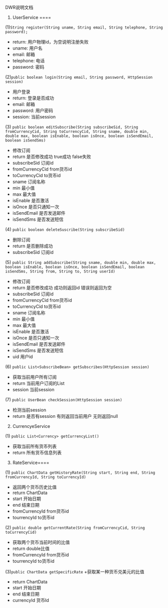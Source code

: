 DWR说明文档

1. UserService
====

(1)`String register(String uname, String email, String telephone, String password);`

   + return: 用户物理id，为空说明注册失败
   + uname: 用户名
   + email: 邮箱
   + telephone: 电话
   + password: 密码

(2)`public boolean login(String email, String password, HttpSession session)`
+ 用户登录
+ return: 登录是否成功
+ email: 邮箱
+ password: 用户密码
+ session: 当前session

(3) `public boolean editSubscribe(String subscribeSid, String fromCurrencyCid, String toCurrencyCid, String sname, double min, double max, boolean isEnable, boolean isOnce, boolean isSendEmail, boolean isSendSms)`
+ 修改订阅
+ return 是否修改成功 true成功 false失败
+ subscribeSid 订阅id
+ fromCurrencyCid from货币id
+ toCurrencyCid to货币id
+ sname 订阅名称
+ min 最小值
+ max 最大值
+ isEnable 是否激活
+ isOnce 是否只通知一次
+ isSendEmail 是否发送邮件
+ isSendSms 是否发送短信

(4) `public boolean deleteSuscribe(String subscribeSid)`
+ 删除订阅
+ return 是否删除成功
+ subscribeSid 订阅id

(5) `public String addSubscribe(String sname, double min, double max, boolean isEnable, boolean isOnce, boolean isSendEmail, boolean isSendSms, String from, String to, String userId)`
+ 修改订阅
+ return 是否修改成功 成功则返回id 错误则返回为空
+ subscribeSid 订阅id
+ fromCurrencyCid from货币id
+ toCurrencyCid to货币id
+ sname 订阅名称
+ min 最小值
+ max 最大值
+ isEnable 是否激活
+ isOnce 是否只通知一次
+ isSendEmail 是否发送邮件
+ isSendSms 是否发送短信
+ uid 用户id

(6) `public List<SubscribeBean> getSubscribes(HttpSession session)`
+ 获取当前用户所有订阅
+ return 当前用户订阅的List
+ session 当前session

(7) `public UserBean checkSession(HttpSession session)`
+ 检测当前session
+ return 是否有session 有则返回当前用户 无则返回null


2. CurrencyeService


(1) `public List<Currency> getCurrencyList()`
+ 获取当前所有货币列表
+ return 所有货币信息列表



3. RateService====

(1) `public ChartData getHistoryRate(String start, String end, String fromCurrencyId, String toCurrencyId)`
+ 返回两个货币历史比值
+ return ChartData
+ start 开始日期
+ end 结束日期
+ fromCurrencyId from货币id
+ tourrencyId to货币id

(2) `public double getCurrentRate(String fromCurrencyCid, String toCurrencyCid)`
+ 获取两个货币当前时间的比值
+ return double比值
+ fromCurrencyId from货币id
+ tourrencyId to货币id

(3)`public ChartData getSpecificRate`
+获取某一种货币兑美元的比值
+ return ChartData
+ start 开始日期
+ end 结束日期
+ currencyId 货币Id
